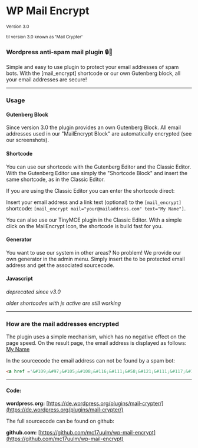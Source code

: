 # WP Mail Encrypt
<small>Version 3.0</small>

<small>til version 3.0 known as 'Mail Crypter'</small>

### Wordpress anti-spam mail plugin :lock::e-mail:

Simple and easy to use plugin to protect your email addresses of spam bots. With the [mail_encrypt] shortcode or our own Gutenberg block, all your email addresses are secure!

---

### Usage

#### Gutenberg Block

Since version 3.0 the plugin provides an own Gutenberg Block. All email addresses used in our "MailEncrypt Block" are automatically encrypted (see our screenshots).

#### Shortcode

You can use our shortcode with the Gutenberg Editor and the Classic Editor. With the Gutenberg Editor use simply the "Shortcode Block" and insert the same shortcode, as in the Classic Editor.

If you are using the Classic Editor you can enter the shortcode direct:

Insert your email address and a link text (optional) to the `[mail_encrypt]` shortcode:
`[mail_encrypt mail="your@mailaddress.com" text="My Name"]`.

You can also use our TinyMCE plugin in the Classic Editor. With a simple click on the MailEncrypt Icon, the shortcode is build fast for you.

#### Generator

You want to use our system in other areas? No problem! We provide our own generator in the admin menu. Simply insert the to be protected email address and get
the associated sourcecode.

#### Javascript

*deprecated since v3.0*

*older shortcodes with js active are still working*

---

### How are the mail addresses encrypted

The plugin uses a simple mechanism, which has no negative effect on the page speed. On the result page, the email address is displayed as follows: [My Name](mailto:your@mailaddress.com)

In the sourcecode the email address can not be found by a spam bot:
```html
<a href ='&#109;&#97;&#105;&#108;&#116;&#111;&#58;&#121;&#111;&#117;&#114;&#64;&#109;&#97;&#105;&#108;&#97;&#100;&#100;&#114;&#101;&#115;&#115;&#46;&#99;&#111;&#109;'>&#77;&#121;&#32;&#78;&#97;&#109;&#101;</a>
```

---

#### Code:

**wordpress.org:**
[https://de.wordpress.org/plugins/mail-crypter/](https://de.wordpress.org/plugins/mail-crypter/)

The full sourcecode can be found on github:

**github.com:**
[https://github.com/mc17uulm/wp-mail-encrypt](https://github.com/mc17uulm/wp-mail-encrypt)